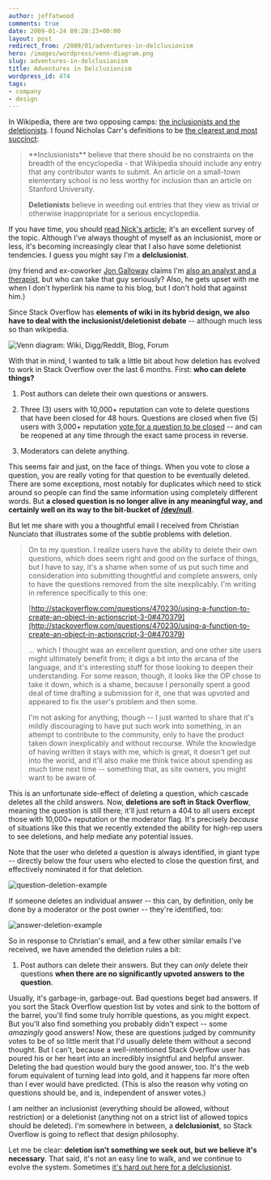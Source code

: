 ```yaml
---
author: jeffatwood
comments: true
date: 2009-01-24 09:20:23+00:00
layout: post
redirect_from: /2009/01/adventures-in-delclusionism
hero: /images/wordpress/venn-diagram.png
slug: adventures-in-delclusionism
title: Adventures in Delclusionism
wordpress_id: 474
tags:
- company
- design
---
```



In Wikipedia, there are two opposing camps: [the inclusionists and the deletionists](http://en.wikipedia.org/wiki/Inclusionist). I found Nicholas Carr's definitions to be [the clearest and most succinct](http://www.roughtype.com/archives/2006/09/a_fork_in_wikip.php):





<blockquote>
**Inclusionists** believe that there should be no constraints on the breadth of the encyclopedia - that Wikipedia should include any entry that any contributor wants to submit. An article on a small-town elementary school is no less worthy for inclusion than an article on Stanford University.

> 
> 
**Deletionists** believe in weeding out entries that they view as trivial or otherwise inappropriate for a serious encyclopedia.
</blockquote>





If you have time, you should [read Nick's article](http://www.roughtype.com/archives/2006/09/a_fork_in_wikip.php); it's an excellent survey of the topic. Although I've always thought of myself as an inclusionist, more or less, it's becoming increasingly clear that I also have some deletionist tendencies. I guess you might say I'm a **delclusionist**.



(my friend and ex-coworker [Jon Galloway](http://weblogs.asp.net/jgalloway/) claims I'm [also an analyst and a therapist](http://thedailydump.blogspot.com/2006/06/its-hard-out-here-for-analrapist.html), but who can take that guy seriously? Also, he gets upset with me when I don't hyperlink his name to his blog, but I don't hold that against him.)



Since Stack Overflow has **elements of wiki in its hybrid design, we also have to deal with the inclusionist/deletionist debate** -- although much less so than wikipedia.



![Venn diagram: Wiki, Digg/Reddit, Blog, Forum](/blog/images/wordpress/venn-diagram.png)



With that in mind, I wanted to talk a little bit about how deletion has evolved to work in Stack Overflow over the last 6 months. First: **who can delete things?**







  1. Post authors can delete their own questions or answers.

  2. Three (3) users with 10,000+ reputation can vote to delete questions that have been closed for 48 hours. Questions are closed when five (5) users with 3,000+ reputation [vote for a question to be closed](http://blog.stackoverflow.com/2008/12/i-move-to-close-this-question/) -- and can be reopened at any time through the exact same process in reverse.

  3. Moderators can delete anything.




This seems fair and just, on the face of things. When you vote to close a question, you are really voting for that question to be eventually deleted. There are some exceptions, most notably for duplicates which need to stick around so people can find the same information using completely different words. But **a closed question is no longer alive in any meaningful way, and certainly well on its way to the bit-bucket of [/dev/null](http://en.wikipedia.org/wiki/Data_sink)**.






But let me share with you a thoughtful email I received from Christian Nunciato that illustrates some of the subtle problems with deletion.





<blockquote>
On to my question.  I realize users have the ability to delete their own questions, which does seem right and good on the surface of things, but I have to say, it's a shame when some of us put such time and consideration into submitting thoughtful and complete answers, only to have the questions removed from the site inexplicably.  I'm writing in reference specifically to this one:

> 
> 
[http://stackoverflow.com/questions/470230/using-a-function-to-create-an-object-in-actionscript-3-0#470379](http://stackoverflow.com/questions/470230/using-a-function-to-create-an-object-in-actionscript-3-0#470379)

> 
> 
... which I thought was an excellent question, and one other site users might ultimately benefit from; it digs a bit into the arcana of the language, and it's interesting stuff for those looking to deepen their understanding.  For some reason, though, it looks like the OP chose to take it down, which is a shame, because I personally spent a good deal of time drafting a submission for it, one that was upvoted and appeared to fix the user's problem and then some.

> 
> 
I'm not asking for anything, though -- I just wanted to share that it's mildly discouraging to have put such work into something, in an attempt to contribute to the community, only to have the product taken down inexplicably and without recourse.  While the knowledge of having written it stays with me, which is great, it doesn't get out into the world, and it'll also make me think twice about spending as much time next time -- something that, as site owners, you might want to be aware of.  
</blockquote>





This is an unfortunate side-effect of deleting a question, which cascade deletes all the child answers. Now, **deletions are soft in Stack Overflow**, meaning the question is still there; it'll just return a 404 to all users except those with 10,000+ reputation or the moderator flag. It's precisely _because_ of situations like this that we recently extended the ability for high-rep users to see deletions, and help mediate any potential issues.



Note that the user who deleted a question is always identified, in giant type -- directly below the four users who elected to close the question first, and effectively nominated it for that deletion.



![question-deletion-example](/blog/images/wordpress/question-deletion-example1.png)



If someone deletes an individual answer -- this can, by definition, only be done by a moderator or the post owner -- they're identified, too:



![answer-deletion-example](/blog/images/wordpress/answer-deletion-example.png)



So in response to Christian's email, and a few other similar emails I've received, we have amended the deletion rules a bit:







  1. Post authors can delete their answers. But they can _only_ delete their questions **when there are no significantly upvoted answers to the question**.




Usually, it's garbage-in, garbage-out. Bad questions beget bad answers. If you sort the Stack Overflow question list by votes and sink to the bottom of the barrel, you'll find some truly horrible questions, as you might expect. But you'll also find something you probably didn't expect -- some _amazingly_ good answers! Now, these are questions judged by community votes to be of so little merit that I'd usually delete them without a second thought. But I can't, because a well-intentioned Stack Overflow user has poured his or her heart into an incredibly insightful and helpful answer. Deleting the bad question would bury the good answer, too. It's the web forum equivalent of turning lead into gold, and it happens far more often than I ever would have predicted. (This is also the reason why voting on questions should be, and is, independent of answer votes.)



I am neither an inclusionist (everything should be allowed, without restriction) or a deletionist (anything not on a strict list of allowed topics should be deleted). I'm somewhere in between, a **delclusionist**, so Stack Overflow is going to reflect that design philosophy.



Let me be clear: **deletion isn't something we seek out, but we believe it's necessary**. That said, it's not an easy line to walk, and we continue to evolve the system. Sometimes [it's hard out here for a delclusionist](http://www.youtube.com/watch?v=RfD2PWx3WHg).

